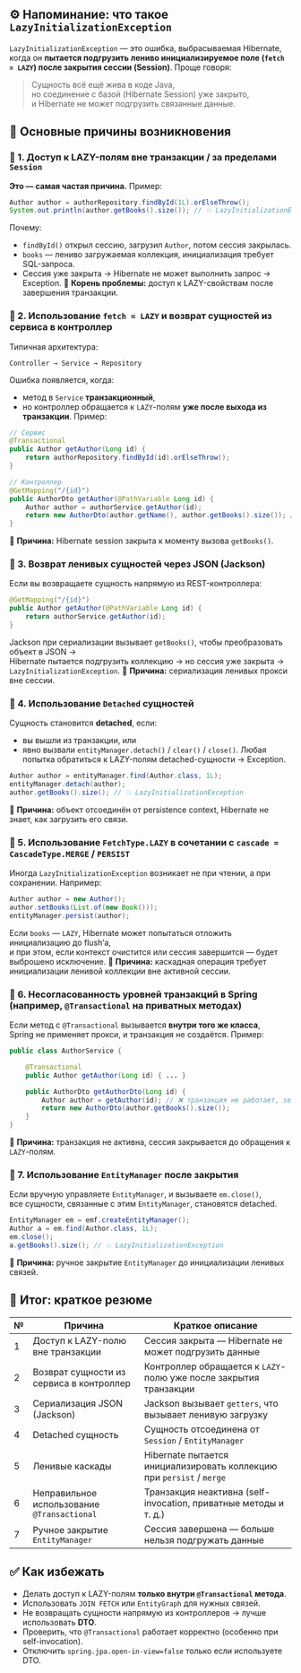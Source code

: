 ## ⚙️ Напоминание: что такое `LazyInitializationException`
`LazyInitializationException` — это ошибка, выбрасываемая Hibernate, когда он **пытается подгрузить лениво инициализируемое поле (`fetch = LAZY`) после закрытия сессии (Session)**.
Проще говоря:
> Сущность всё ещё жива в коде Java,  
> но соединение с базой (Hibernate Session) уже закрыто,  
> и Hibernate не может подгрузить связанные данные.
## 🧩 Основные причины возникновения
### 🔹 1. Доступ к LAZY-полям **вне транзакции / за пределами `Session`**
**Это — самая частая причина.**
Пример:
```java
Author author = authorRepository.findById(1L).orElseThrow();
System.out.println(author.getBooks().size()); // 💥 LazyInitializationException
```
Почему:
- `findById()` открыл сессию, загрузил `Author`, потом сессия закрылась.
- `books` — лениво загружаемая коллекция, инициализация требует SQL-запроса.
- Сессия уже закрыта → Hibernate не может выполнить запрос → Exception.
📌 **Корень проблемы:** доступ к LAZY-свойствам после завершения транзакции.
### 🔹 2. Использование `fetch = LAZY` и возврат сущностей из сервиса в контроллер
Типичная архитектура:
```
Controller → Service → Repository
```
Ошибка появляется, когда:
- метод в `Service` **транзакционный**,
- но контроллер обращается к `LAZY`-полям **уже после выхода из транзакции**.
Пример:
```java
// Сервис
@Transactional
public Author getAuthor(Long id) {
    return authorRepository.findById(id).orElseThrow();
}

// Контроллер
@GetMapping("/{id}")
public AuthorDto getAuthor(@PathVariable Long id) {
    Author author = authorService.getAuthor(id);
    return new AuthorDto(author.getName(), author.getBooks().size()); // 💥
}
```
📌 **Причина:** Hibernate session закрыта к моменту вызова `getBooks()`.
### 🔹 3. Возврат ленивых сущностей через JSON (Jackson)
Если вы возвращаете сущность напрямую из REST-контроллера:
```java
@GetMapping("/{id}")
public Author getAuthor(@PathVariable Long id) {
    return authorService.getAuthor(id);
}
```
Jackson при сериализации вызывает `getBooks()`, чтобы преобразовать объект в JSON →  
Hibernate пытается подгрузить коллекцию → но сессия уже закрыта → `LazyInitializationException`.
📌 **Причина:** сериализация ленивых прокси вне сессии.
### 🔹 4. Использование `Detached` сущностей
Сущность становится **detached**, если:
- вы вышли из транзакции, или
- явно вызвали `entityManager.detach()` / `clear()` / `close()`.
Любая попытка обратиться к LAZY-полям detached-сущности → Exception.
```java
Author author = entityManager.find(Author.class, 1L);
entityManager.detach(author);
author.getBooks().size(); // 💥 LazyInitializationException
```
📌 **Причина:** объект отсоединён от persistence context, Hibernate не знает, как загрузить его связи.
### 🔹 5. Использование `FetchType.LAZY` в сочетании с `cascade = CascadeType.MERGE` / `PERSIST`
Иногда `LazyInitializationException` возникает не при чтении, а при сохранении.
Например:
```java
Author author = new Author();
author.setBooks(List.of(new Book()));
entityManager.persist(author);
```
Если `books` — `LAZY`, Hibernate может попытаться отложить инициализацию до flush’а,  
и при этом, если контекст очистится или сессия завершится — будет выброшено исключение.
📌 **Причина:** каскадная операция требует инициализации ленивой коллекции вне активной сессии.
### 🔹 6. Несогласованность уровней транзакций в Spring (например, `@Transactional` на приватных методах)
Если метод с `@Transactional` вызывается **внутри того же класса**,  
Spring не применяет прокси, и транзакция не создаётся.
Пример:
```java
public class AuthorService {

    @Transactional
    public Author getAuthor(Long id) { ... }

    public AuthorDto getAuthorDto(Long id) {
        Author author = getAuthor(id); // ❌ транзакция не работает, self-invocation
        return new AuthorDto(author.getBooks().size());
    }
}
```
📌 **Причина:** транзакция не активна, сессия закрывается до обращения к `LAZY`-полям.
### 🔹 7. Использование `EntityManager` после закрытия
Если вручную управляете `EntityManager`, и вызываете `em.close()`,  
все сущности, связанные с этим `EntityManager`, становятся detached.
```java
EntityManager em = emf.createEntityManager();
Author a = em.find(Author.class, 1L);
em.close();
a.getBooks().size(); // 💥 LazyInitializationException
```
📌 **Причина:** ручное закрытие `EntityManager` до инициализации ленивых связей.
## 🧠 Итог: краткое резюме

|№|Причина|Краткое описание|
|---|---|---|
|1|Доступ к LAZY-полю вне транзакции|Сессия закрыта — Hibernate не может подгрузить данные|
|2|Возврат сущности из сервиса в контроллер|Контроллер обращается к `LAZY`-полю уже после закрытия транзакции|
|3|Сериализация JSON (Jackson)|Jackson вызывает `getters`, что вызывает ленивую загрузку|
|4|Detached сущность|Сущность отсоединена от `Session` / `EntityManager`|
|5|Ленивые каскады|Hibernate пытается инициализировать коллекцию при `persist` / `merge`|
|6|Неправильное использование `@Transactional`|Транзакция неактивна (self-invocation, приватные методы и т. д.)|
|7|Ручное закрытие `EntityManager`|Сессия завершена — больше нельзя подгружать данные|
## ✅ Как избежать
- Делать доступ к LAZY-полям **только внутри `@Transactional` метода**.
- Использовать `JOIN FETCH` или `EntityGraph` для нужных связей.
- Не возвращать сущности напрямую из контроллеров → лучше использовать **DTO**.
- Проверить, что `@Transactional` работает корректно (особенно при self-invocation).
- Отключить `spring.jpa.open-in-view=false` только если используете DTO.
